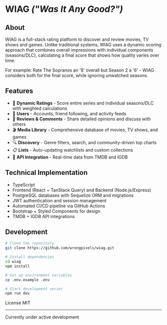 # WIAG <i>("Was It Any Good?")</i>

## About

WIAG is a full-stack rating platform to discover and review movies, TV shows and games. Unlike traditional systems, WIAG uses a dynamic scoring approach that combines overall impressions with individual components (seasons/DLC), calculating a final score that shows how quality varies over time.

For example: Rate The Sopranos an '8' overall but Season 2 a '6' - WIAG considers both for the final score, while ignoring unwatched seasons.

## Features

- 🎯 **Dynamic Ratings** - Score entire series and individual seasons/DLC with weighted calculations
- 👤 **Users** - Accounts, friend following, and activity feeds
- 📝 **Reviews & Comments** - Share detailed opinions and discuss with others
- 🎬 **Media Library** - Comprehensive database of movies, TV shows, and games
- 🔍 **Discovery** - Genre filters, search, and community-driven top charts
- 📋 **Lists** - Auto-updating watchlists and custom collections
- 🔄 **API Integration** - Real-time data from TMDB and IGDB

## Technical Implementation

- TypeScript
- Frontend (React + TanStack Query) and Backend (Node.js/Express)
- PostgreSQL databases with Sequelize ORM and migrations
- JWT authentication and session management
- Automated CI/CD pipeline via GitHub Actions
- Bootstrap + Styled Components for design
- TMDB + IGDB API integrations

## Development

```bash
# Clone the repository
git clone https://github.com/wrongpixels/wiag.git

# Install dependencies
cd wiag
npm install

# Set up environment variables
cp .env.example .env

# Start development server
npm run dev
```

License
MIT

---

Currently under active development
